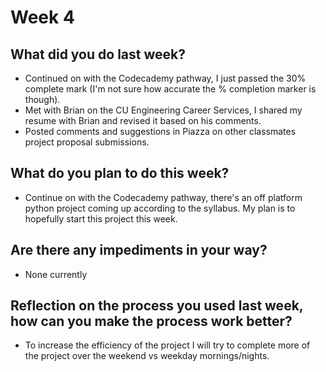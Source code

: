 # Week 4

## What did you do last week?
- Continued on with the Codecademy pathway, I just passed the 30% complete mark (I'm not sure how accurate the % completion marker is though).
- Met with Brian on the CU Engineering Career Services, I shared my resume with Brian and revised it based on his comments.
- Posted comments and suggestions in Piazza on other classmates project proposal submissions.

## What do you plan to do this week?
- Continue on with the Codecademy pathway, there's an off platform python project coming up according to the syllabus. My plan is to hopefully start this project this week.

## Are there any impediments in your way?
- None currently

## Reflection on the process you used last week, how can you make the process work better?
- To increase the efficiency of the project I will try to complete more of the project over the weekend vs weekday mornings/nights.
